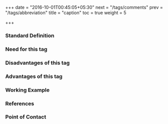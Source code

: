 +++
date = "2016-10-01T00:45:05+05:30"
next = "/tags/comments"
prev = "/tags/abbreviation"
title = "caption"
toc = true
weight = 5

+++

<h3>Standard Definition</h3>

<h3>Need for this tag</h3>

<h3>Disadvantages of this tag</h3>

<h3>Advantages of this tag</h3>

<h3>Working Example</h3>

<h3>References</h3>

<h3>Point of Contact</h3>
